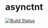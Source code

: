 # asynctnt

[![Build Status](https://travis-ci.com/igorcoding/asynctnt.svg?token=rFNDyy6cdNgiTQaxXzt8&branch=master)](https://travis-ci.com/igorcoding/asynctnt)
